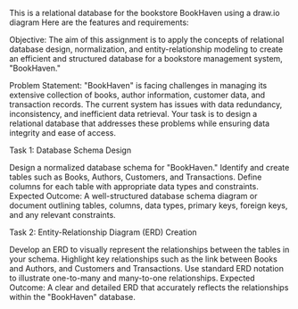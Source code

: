This is a relational database for the bookstore BookHaven using a draw.io diagram
Here are the features and requirements:

Objective: The aim of this assignment is to apply the concepts of relational database design, normalization, and entity-relationship modeling to create an efficient and structured database for a bookstore management system, "BookHaven."

Problem Statement: "BookHaven" is facing challenges in managing its extensive collection of books, author information, customer data, and transaction records. The current system has issues with data redundancy, inconsistency, and inefficient data retrieval. Your task is to design a relational database that addresses these problems while ensuring data integrity and ease of access.

Task 1: Database Schema Design

Design a normalized database schema for "BookHaven."
Identify and create tables such as Books, Authors, Customers, and Transactions.
Define columns for each table with appropriate data types and constraints.
Expected Outcome: A well-structured database schema diagram or document outlining tables, columns, data types, primary keys, foreign keys, and any relevant constraints.

Task 2: Entity-Relationship Diagram (ERD) Creation

Develop an ERD to visually represent the relationships between the tables in your schema.
Highlight key relationships such as the link between Books and Authors, and Customers and Transactions.
Use standard ERD notation to illustrate one-to-many and many-to-one relationships.
Expected Outcome: A clear and detailed ERD that accurately reflects the relationships within the "BookHaven" database.
